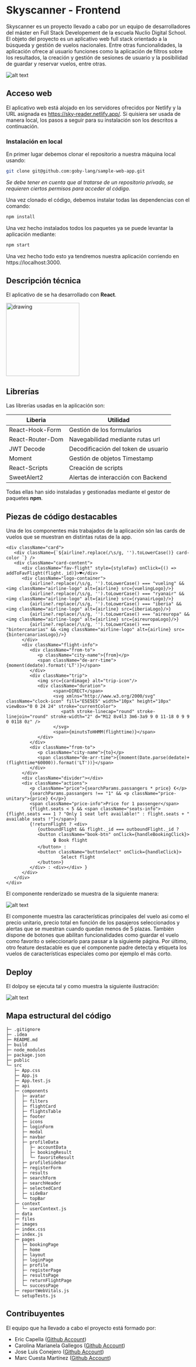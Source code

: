 # Skyscanner - Frontend

Skyscanner es un proyecto llevado a cabo por un equipo de desarrolladores del máster en Full Stack Developement de la escuela Nuclio Digital School. El objeto del proyecto es un aplicativo web full stack orientado a la búsqueda y gestión de vuelos nacionales. Entre otras funcionalidades, la aplicación ofrece al usuario funciones como la aplicación de filtros sobre los resultados, la creación y gestión de sesiones de usuario y la posibilidad de guardar y reservar vuelos, entre otras.

![alt text](./src/files/readme/home.png)
## Acceso web

El aplicativo web está alojado en los servidores ofrecidos por Netlify y la URL asignada es https://sky-reader.netlify.app/. Si quisiera ser usada de manera local, los pasos a seguir para su instalación son los descritos a continuación.
### Instalación en local
En primer lugar debemos clonar el repositorio a nuestra máquina local usando:
```bash
git clone git@github.com:goby-lang/sample-web-app.git
```
*Se debe tener en cuenta que al tratarse de un repositorio privado, se requieren ciertos permisos para acceder al código.*

Una vez clonado el código, debemos instalar todas las dependencias con el comando:
```bash
npm install
```
Una vez hecho instalados todos los paquetes ya se puede levantar la aplicación mediante: 
```bash
npm start
```
Una vez hecho todo esto ya tendremos nuestra aplicación corriendo en https://localhost:3000.
## Descripción técnica
El aplicativo de se ha desarrollado con **React**.

<img src="./src/files/readme/react-logo.png" alt="drawing" width="200"/>

</br>

## Librerías
Las librerías usadas en la aplicación son:

| Liberia | Utilidad |
| ----------- | ----------- |
| React-Hook-Form | Gestión de los formularios |
| React-Router-Dom | Navegabilidad mediante rutas url |
| JWT Decode | Decodificación del token de usuario |
| Moment | Gestión de objetos Timestamp |
| React-Scripts | Creación de scripts |
| SweetAlert2 | Alertas de interacción con Backend |

Todas ellas han sido instaladas y gestionadas mediante el gestor de paquetes **npm**.

## Piezas de código destacables

Una de los componentes más trabajados de la aplicación són las cards de vuelos que se muestran en distintas rutas de la app. 

```JSX
<div className="card">
   <div className={`${airline?.replace(/\s/g, '').toLowerCase()} card-color `} />
   <div className="card-content">
      <div className="fav-flight" style={styleFav} onClick={() => addToFavFlight(flight._id)}>♥</div>
      <div className="logo-container">
         {airline?.replace(/\s/g, '').toLowerCase() === "vueling" && <img className="airline-logo" alt={airline} src={vuelingLogo}/>}
         {airline?.replace(/\s/g, '').toLowerCase() === "ryanair" && <img className="airline-logo" alt={airline} src={ryanairLogo}/>}
         {airline?.replace(/\s/g, '').toLowerCase() === "iberia" && <img className="airline-logo" alt={airline} src={iberiaLogo}/>}
         {airline?.replace(/\s/g, '').toLowerCase() === "aireuropa" && <img className="airline-logo" alt={airline} src={aireuropaLogo}/>}
         {airline?.replace(/\s/g, '').toLowerCase() === "bintercanarias" && <img className="airline-logo" alt={airline} src={bintercanariasLogo}/>}
      </div>
      <div className="flight-info">
         <div className="from-to">
            <p className="city-name">{from}</p>
            <span className="de-arr-time">{moment(dedate).format('LT')}</span>
         </div>
         <div className="trip">
            <img src={cardimage} alt="trip-icon"/>
            <div className="duration">
                  <span>DIRECT</span>
                  <svg xmlns="http://www.w3.org/2000/svg" className="clock-icon" fill="E5E5E5" width="10px" height="10px" viewBox="0 0 24 24" stroke="currentColor">
                     <path stroke-linecap="round" stroke-linejoin="round" stroke-width="2" d="M12 8v4l3 3m6-3a9 9 0 11-18 0 9 9 0 0118 0z" />
                  </svg>
                  <span>{minutsToHHMM(flighttime)}</span>
            </div>
         </div>
         <div className="from-to">
            <p className="city-name">{to}</p>
            <span className="de-arr-time">{(moment(Date.parse(dedate)+(flighttime*60000)).format('LT'))}</span>
         </div>
      </div>
      <div className="divider"></div>
      <div className="actions">
         <p className="price">{searchParams.passangers * price} €</p>
         {searchParams.passangers !== "1" && <p className="price-unitary">{price} €</p>}
         <span className="price-info">Price for 1 passenger</span>
         {flight.seats < 5 && <span className="seats-info">{flight.seats === 1 ? "Only 1 seat left available!" : flight.seats + " available seats !"}</span>}
         {!returnFlight ? <div>
            {outboundFlight && flight._id === outboundFlight._id ? 
            <button className="book-btn" onClick={handleBookingClick}>
                  🔒 Book flight
            </button> : 
            <button className="buttonSelect" onClick={handleClick}>
                     Select flight
            </button>}
         </div> : <div></div> }
      </div>
   </div>
</div>
```

El componente renderizado se muestra de la siguiente manera:

![alt text](./src/files/readme/flightCard.png)

El componente muestra las características principales del vuelo asi como el precio unitario, precio total en función de los pasajeros seleccionados y alertas que se muestran cuando quedan menos de 5 plazas. También dispone de botones que abilitan funcionalidades como guardar el vuelo como favorito o seleccionarlo para passar a la siguiente página. Por último, otro feature destacable es que el componente padre detecta y etiqueta los vuelos de características especiales como por ejemplo el más corto.

## Deploy
El dolpoy se ejecuta tal y como muestra la siguiente ilustración:

![alt text](./src/files/readme/deploy-frontend.png)
## Mapa estructural del código

```
├─ .gitignore
├─ .idea
├─ README.md
├─ build
├─ node_modules
├─ package.json
├─ public
└─ src
   ├─ App.css
   ├─ App.js
   ├─ App.test.js
   ├─ api
   ├─ components
   │  ├─ avatar
   │  ├─ filters
   │  ├─ flightCard
   │  ├─ flightsTable
   │  ├─ footer
   │  ├─ icons
   │  ├─ loginForm
   │  ├─ modal
   │  ├─ navbar
   │  ├─ profileData
   │  │  ├─ accountData
   │  │  ├─ bookingResult
   │  │  └─ favoriteResult
   │  ├─ profileSidebar
   │  ├─ registerForm
   │  ├─ results
   │  ├─ searchForm
   │  ├─ searchHeader
   │  ├─ selectedCard
   │  ├─ sideBar
   │  └─ topBar
   ├─ context
   │  └─ userContext.js
   ├─ data
   ├─ files
   ├─ images
   ├─ index.css
   ├─ index.js
   ├─ pages
   │  ├─ bookingPage
   │  ├─ home
   │  ├─ layout
   │  ├─ loginPage
   │  ├─ profile
   │  ├─ registerPage
   │  ├─ resultsPage
   │  ├─ returnFlightPage
   │  └─ successPage
   ├─ reportWebVitals.js
   └─ setupTests.js
```
## Contribuyentes
El equipo que ha llevado a cabo el proyecto está formado por:
- Eric Capella ([Github Account](https://github.com/ericcapella))
- Carolina Marianela Gallegos ([Github Account](https://github.com/CarolinaMarianela))
- Jose Luis Conejero ([Github Account](https://github.com/jlcrayo))
- Marc Cuesta Martínez ([Github Account](https://github.com/marccuesta99))